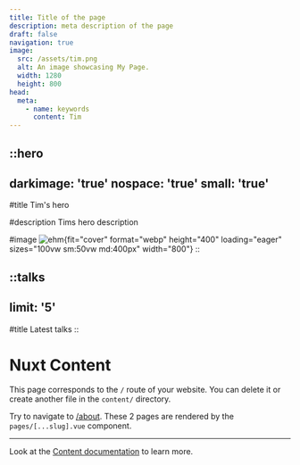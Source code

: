 ```yaml
---
title: Title of the page
description: meta description of the page
draft: false
navigation: true
image:
  src: /assets/tim.png
  alt: An image showcasing My Page.
  width: 1280
  height: 800
head:
  meta:
    - name: keywords
      content: Tim
---
```


::hero
---
darkimage: 'true'
nospace: 'true'
small: 'true'
---
#title
Tim's hero

#description
Tims hero description

#image
![ehm](/baker-decorator.png){fit="cover" format="webp" height="400" loading="eager" sizes="100vw sm:50vw md:400px" width="800"}
::

::talks
---
limit: '5'
---
#title
Latest talks
::

# Nuxt Content

This page corresponds to the `/` route of your website. You can delete it or create another file in the `content/` directory.

Try to navigate to [/about](/about). These 2 pages are rendered by the `pages/[...slug].vue` component.

---

Look at the [Content documentation](https://content.nuxtjs.org/) to learn more.
